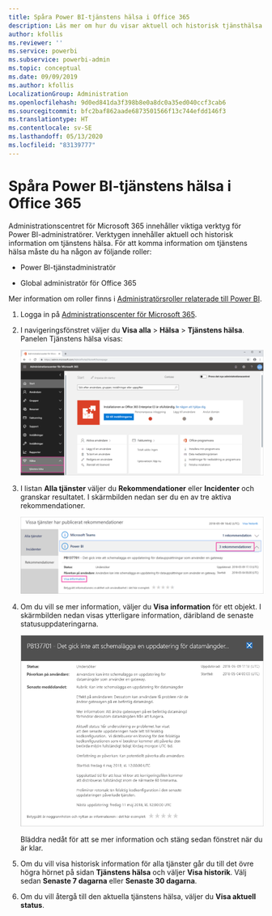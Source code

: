 ```yaml
---
title: Spåra Power BI-tjänstens hälsa i Office 365
description: Läs mer om hur du visar aktuell och historisk tjänsthälsa i Administrationscenter för Microsoft 365.
author: kfollis
ms.reviewer: ''
ms.service: powerbi
ms.subservice: powerbi-admin
ms.topic: conceptual
ms.date: 09/09/2019
ms.author: kfollis
LocalizationGroup: Administration
ms.openlocfilehash: 9d0ed841da3f398b8e0a8dc0a35ed040ccf3cab6
ms.sourcegitcommit: bfc2baf862aade6873501566f13c744efdd146f3
ms.translationtype: HT
ms.contentlocale: sv-SE
ms.lasthandoff: 05/13/2020
ms.locfileid: "83139777"
---
```

# <a name="track-power-bi-service-health-in-office-365"></a>Spåra Power BI-tjänstens hälsa i Office 365

Administrationscentret för Microsoft 365 innehåller viktiga verktyg för Power BI-administratörer. Verktygen innehåller aktuell och historisk information om tjänstens hälsa. För att komma information om tjänstens hälsa måste du ha någon av följande roller:

* Power BI-tjänstadministratör

* Global administratör för Office 365

Mer information om roller finns i [Administratörsroller relaterade till Power BI](service-admin-administering-power-bi-in-your-organization.md#administrator-roles-related-to-power-bi).

1. Logga in på [Administrationscenter för Microsoft 365](https://portal.office.com/adminportal).

1. I navigeringsfönstret väljer du **Visa alla** > **Hälsa** > **Tjänstens hälsa**. Panelen Tjänstens hälsa visas:

    ![Skärmbild av administrationscentret för Microsoft 365 med alternativen för hälsa och tjänstens hälsa framhävda.](media/service-admin-health/service-health-tile.png)

1. I listan **Alla tjänster** väljer du **Rekommendationer** eller **Incidenter** och granskar resultatet. I skärmbilden nedan ser du en av tre aktiva rekommendationer.

    ![Skärmbild av sidan för tjänstens hälsa med de tre rekommendationerna för Power BI och alternativet Visa information framhävda.](media/service-admin-health/active-advisories.png)

1. Om du vill se mer information, väljer du **Visa information** för ett objekt. I skärmbilden nedan visas ytterligare information, däribland de senaste statusuppdateringarna.

    ![Skärmbild av rekommendationsinformation.](media/service-admin-health/advisory-details.png)

    Bläddra nedåt för att se mer information och stäng sedan fönstret när du är klar.

1. Om du vill visa historisk information för alla tjänster går du till det övre högra hörnet på sidan **Tjänstens hälsa** och väljer **Visa historik**. Välj sedan **Senaste 7 dagarna** eller **Senaste 30 dagarna**. 

1. Om du vill återgå till den aktuella tjänstens hälsa, väljer du **Visa aktuell status**.